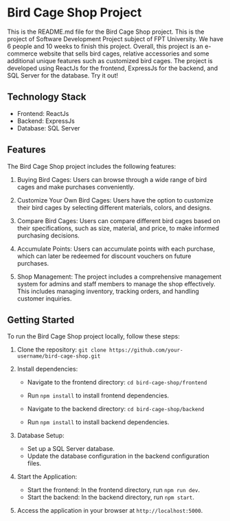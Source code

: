 # Bird Cage Shop Project

This is the README.md file for the Bird Cage Shop project. This is the project of Software Development Project subject of FPT University. We have 6 people and 10 weeks to finish this project. Overall, this project is an e-commerce website that sells bird cages, relative accessories and some additional unique features such as customized bird cages. The project is developed using ReactJs for the frontend, ExpressJs for the backend, and SQL Server for the database. Try it out!

## Technology Stack
- Frontend: ReactJs
- Backend: ExpressJs
- Database: SQL Server

## Features

The Bird Cage Shop project includes the following features:

1. Buying Bird Cages: Users can browse through a wide range of bird cages and make purchases conveniently.

2. Customize Your Own Bird Cages: Users have the option to customize their bird cages by selecting different materials, colors, and designs.

3. Compare Bird Cages: Users can compare different bird cages based on their specifications, such as size, material, and price, to make informed purchasing decisions.

4. Accumulate Points: Users can accumulate points with each purchase, which can later be redeemed for discount vouchers on future purchases.

5. Shop Management: The project includes a comprehensive management system for admins and staff members to manage the shop effectively. This includes managing inventory, tracking orders, and handling customer inquiries.

## Getting Started

To run the Bird Cage Shop project locally, follow these steps:

1. Clone the repository: `git clone https://github.com/your-username/bird-cage-shop.git`

2. Install dependencies:
   - Navigate to the frontend directory: `cd bird-cage-shop/frontend`
   - Run `npm install` to install frontend dependencies.
   
   - Navigate to the backend directory: `cd bird-cage-shop/backend`
   - Run `npm install` to install backend dependencies.

3. Database Setup:
   - Set up a SQL Server database.
   - Update the database configuration in the backend configuration files.

4. Start the Application:
   - Start the frontend: In the frontend directory, run `npm run dev`.
   - Start the backend: In the backend directory, run `npm start`.

5. Access the application in your browser at `http://localhost:5000`.
